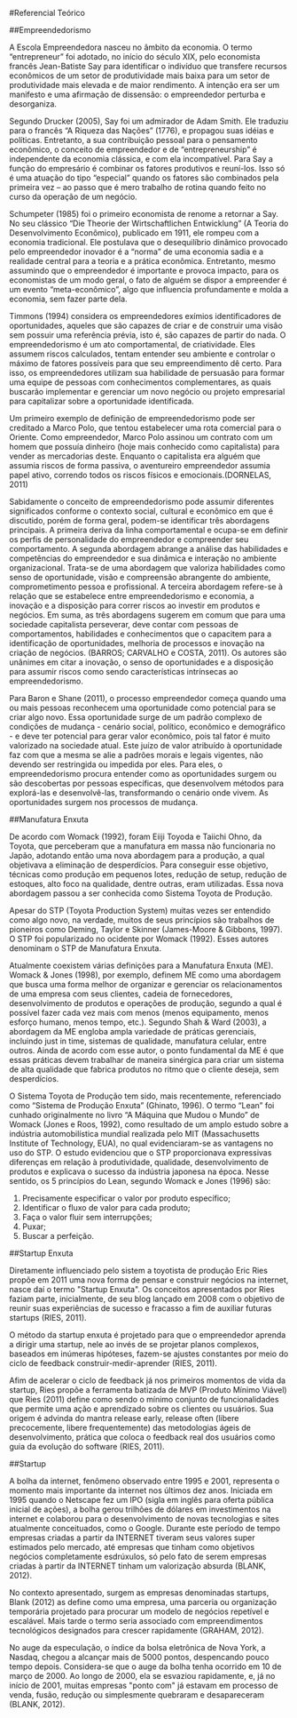 #Referencial Teórico

##Empreendedorismo

A Escola Empreendedora nasceu no âmbito da economia. O termo “entrepreneur” foi adotado, no início do século XIX, pelo economista francês Jean-Batiste Say para identificar o indivíduo que transfere recursos econômicos de um setor de produtividade mais baixa para um setor de produtividade mais elevada e de maior rendimento. A intenção era ser um manifesto e uma afirmação de  dissensão: o empreendedor perturba e desorganiza.

Segundo Drucker (2005), Say foi um admirador de Adam Smith. Ele traduziu para o francês “A Riqueza das Nações” (1776), e propagou suas idéias e políticas. Entretanto, a sua contribuição pessoal para o pensamento econômico, o conceito de empreendedor e de “entrepreneurship” é independente da economia clássica, e com ela incompatível. Para Say a função do empresário é combinar os fatores produtivos e reuní-los. Isso só é uma atuação do tipo “especial” quando os fatores são combinados pela primeira vez – ao passo que é mero trabalho de rotina quando feito no curso da operação de um negócio.

Schumpeter (1985) foi o primeiro economista de renome a retornar a Say. No seu clássico “Die Theorie der Wirtschaftlichen Entwicklung” (A Teoria do Desenvolvimento Econômico), publicado em 1911, ele rompeu com a economia tradicional. Ele postulava que o desequilíbrio dinâmico provocado pelo empreendedor inovador é a “norma” de uma economia sadia e a realidade central para a teoria e a prática econômica. Entretanto, mesmo assumindo que o empreendedor é importante e provoca impacto, para os economistas de um modo geral, o fato de alguém se dispor a empreender é um evento “meta-econômico”, algo que influencia profundamente e molda a economia, sem fazer parte dela.

Timmons (1994) considera os empreendedores exímios identificadores de oportunidades, aqueles que são capazes de criar e de construir uma visão sem possuir uma referência prévia, isto é, são capazes de partir do nada. O empreendedorismo é um ato comportamental, de criatividade. Eles assumem riscos calculados, tentam entender seu ambiente e controlar o máximo de fatores possíveis para que seu empreendimento dê certo. Para isso, os empreendedores utilizam sua habilidade de persuasão para formar uma equipe de pessoas com conhecimentos complementares, as quais buscarão implementar e gerenciar um novo negócio ou projeto empresarial para capitalizar sobre a oportunidade identificada.Um primeiro exemplo de definição de empreendedorismo pode ser creditado a Marco Polo, que tentou estabelecer uma rota comercial para o Oriente. Como empreendedor, Marco Polo assinou um contrato com um homem que possuía dinheiro (hoje mais conhecido como capitalista) para vender as mercadorias deste. Enquanto o capitalista era alguém que assumia riscos de forma passiva, o aventureiro empreendedor assumia papel ativo, correndo todos os riscos físicos e emocionais.(DORNELAS, 2011)Sabidamente o conceito de empreendedorismo pode assumir diferentes significados conforme o contexto social, cultural e econômico em que é discutido, porém de forma geral, podem-se identificar três abordagens principais. A primeira deriva da linha comportamental e ocupa-se em definir os perfis de personalidade do empreendedor e compreender seu comportamento. A segunda abordagem abrange a análise das habilidades e competências do empreendedor e sua dinâmica e interação no ambiente organizacional. Trata-se de uma abordagem que valoriza habilidades como senso de oportunidade, visão e compreensão abrangente do ambiente, comprometimento pessoa e profissional. A terceira abordagem refere-se à relação que se estabelece entre empreendedorismo e economia, a inovação e a disposição para correr riscos ao investir em produtos e negócios. Em suma, as três abordagens sugerem em comum que para uma sociedade capitalista perseverar, deve contar com pessoas de comportamentos, habilidades e conhecimentos que o capacitem para a identificação de oportunidades, melhoria de processos e inovação na criação de negócios. (BARROS; CARVALHO e COSTA, 2011). Os autores são unânimes em citar a inovação, o senso de oportunidades e a disposição para assumir riscos como sendo características intrínsecas ao empreendedorismo.Para Baron e Shane (2011), o processo empreendedor começa quando uma ou mais pessoas reconhecem uma oportunidade como potencial para se criar algo novo. Essa oportunidade surge de um padrão complexo de condições de mudança - cenário social, político, econômico e demográfico - e deve ter potencial para gerar valor econômico, pois tal fator é muito valorizado na sociedade atual. Este juízo de valor atribuído à oportunidade faz com que a mesma se alie a padrões morais e legais vigentes, não devendo ser restringida ou impedida por eles. Para eles, o empreendedorismo procura entender como as oportunidades surgem ou são descobertas por pessoas específicas, que desenvolvem métodos para explorá-las e desenvolvê-las, transformando o cenário onde vivem. As oportunidades surgem nos processos de mudança.
##Manufatura Enxuta

De acordo com Womack (1992), foram Eiiji Toyoda e Taiichi Ohno, da Toyota, que perceberam que a manufatura em massa não funcionaria no Japão, adotando então uma nova abordagem para a produção, a qual objetivava a eliminação de desperdícios. Para conseguir esse objetivo, técnicas como produção em pequenos lotes, redução de setup, redução de estoques, alto foco na qualidade, dentre outras, eram utilizadas. Essa nova abordagem passou a ser conhecida como Sistema Toyota de Produção.

Apesar do STP (Toyota Production System) muitas vezes ser entendido como algo novo, na verdade, muitos de seus princípios são trabalhos de pioneiros como Deming, Taylor e Skinner (James-Moore & Gibbons, 1997). O STP foi popularizado no ocidente por Womack (1992). Esses autores denominam o STP de Manufatura Enxuta.

Atualmente coexistem várias definições para a Manufatura Enxuta (ME). Womack & Jones (1998), por exemplo, definem ME como uma abordagem que busca uma forma melhor de organizar e gerenciar os relacionamentos de uma empresa com seus clientes, cadeia de fornecedores, desenvolvimento de produtos e operações de produção, segundo a qual é possível fazer cada vez mais com menos (menos equipamento, menos esforço humano, menos tempo, etc.). Segundo Shah & Ward (2003), a abordagem da ME engloba ampla variedade de práticas gerenciais, incluindo just in time, sistemas de qualidade, manufatura celular, entre outros. Ainda de acordo com esse autor, o ponto fundamental da ME é que essas práticas devem trabalhar de maneira sinérgica para criar um sistema de alta qualidade que fabrica produtos no ritmo que o cliente deseja, sem desperdícios.

O Sistema Toyota de Produção tem sido, mais recentemente, referenciado como “Sistema de Produção Enxuta” (Ghinato, 1996). O termo “Lean” foi cunhado originalmente no livro “A Máquina que Mudou o Mundo” de Womack (Jones e Roos, 1992), como resultado de um amplo estudo sobre a indústria automobilística mundial realizada pelo MIT (Massachusetts Institute of Technology, EUA), no qual evidenciaram-se as vantagens no uso do STP. O estudo evidenciou que o STP proporcionava expressivas diferenças em relação à produtividade, qualidade, desenvolvimento de produtos e explicava o sucesso da indústria japonesa na época. Nesse sentido, os 5 princípios do Lean, segundo Womack e Jones (1996) são:

1. Precisamente especificar o valor por produto específico;
2. Identificar o fluxo de valor para cada produto;
3. Faça o valor fluir sem interrupções; 
4. Puxar;
5. Buscar a perfeição.

##Startup Enxuta

Diretamente influenciado pelo sistem a toyotista de produção Eric Ries propõe em 2011 uma nova forma de pensar e construir negócios na internet, nasce daí o termo "Startup Enxuta". Os conceitos apresentados por Ries faziam parte, inicialmente, de seu blog lançado em 2008 com o objetivo de reunir suas experiências de sucesso e fracasso a fim de auxiliar futuras startups (RIES, 2011).

O método da startup enxuta é projetado para que o empreendedor aprenda a dirigir uma startup, nele ao invés de se projetar planos complexos, baseados em inúmeras hipóteses, fazem-se ajustes constantes por meio do ciclo de feedback construir-medir-aprender (RIES, 2011). 

Afim de acelerar o ciclo de feedback já nos primeiros momentos de vida da startup, Ries propõe a ferramenta batizada de MVP (Produto Mínimo Viável) que Ries (2011) define como sendo o mínimo conjunto de funcionalidades que permite uma ação e aprendizado sobre os clientes ou usuários.
Sua origem é advinda do mantra release early, release often (libere precocemente, libere frequentemente) das metodologias ágeis de desenvolvimento, prática que coloca o feedback real dos usuários como guia da evolução do software (RIES, 2011).
 

##Startup

A bolha da internet, fenômeno observado entre 1995 e 2001, representa o momento mais importante da internet nos últimos dez anos. Iniciada em 1995 quando o Netscape fez um IPO (sigla em inglês para oferta pública inicial de ações), a bolha gerou trilhões de dólares em investimentos na internet e colaborou para o desenvolvimento de novas tecnologias e sites atualmente conceituados, como o Google. Durante este período de tempo empresas criadas a partir da INTERNET tiveram seus valores super estimados pelo mercado, até empresas que tinham como objetivos negócios completamente esdrúxulos, só pelo fato de serem empresas criadas à partir da INTERNET tinham um valorização absurda (BLANK, 2012).

No contexto apresentado, surgem as empresas denominadas startups, Blank (2012) as define como uma empresa, uma parceria ou organização temporária projetado para procurar um modelo de negócios repetível e escalável. Mais tarde o termo seria associado com empreendimentos tecnológicos designados para crescer rapidamente (GRAHAM, 2012).

No auge da especulação, o índice da bolsa eletrônica de Nova York, a Nasdaq, chegou a alcançar mais de 5000 pontos, despencando pouco tempo depois. Considera-se que o auge da bolha tenha ocorrido em 10 de março de 2000. Ao longo de 2000, ela se esvaziou rapidamente, e, já no início de 2001, muitas empresas "ponto com" já estavam em processo de venda, fusão, redução ou simplesmente quebraram e desapareceram (BLANK, 2012).
